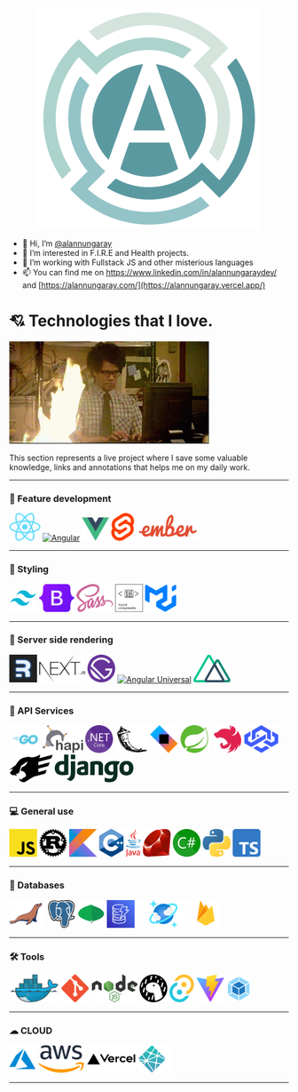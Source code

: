 <p width="100%" align="center">
<img  width="400px" alt="Alan Nungaray" src="public/assets/logo.svg">
<p/>


- 👋 Hi, I’m [@alannungaray](./me/index.md)
- 👀 I’m interested in F.I.R.E and Health projects.
- 🌱 I’m  working with Fullstack JS and other misterious languages
- 📫 You can find me on https://www.linkedin.com/in/alannungaraydev/ and [https://alannungaray.com/](https://alannungaray.vercel.app/)

<!---
alannungaray/alannungaray is a ✨ special ✨ repository because its `README.md` (this file) appears on your GitHub profile.
You can click the Preview link to take a look at your changes.
--->


# 💘 Technologies that I love. 

<img alt="I love coding" src="public/assets/flame-fire.gif">

This section represents a live project where I save some valuable knowledge, links and annotations that helps me on my daily work. 

<hr/>

### 🧠 Feature development

[<img height="50px" alt="ReactJS" src="./docs/reactjs/assets/logo.svg"/>](./docs/reactjs/index.md)
[<img height="50px" alt="Angular" src="https://raw.githubusercontent.com/angular/angular/main/aio/src/assets/images/logos/angular/angular.png"/>](docs/angular/index.md)
[<img height="42px" alt="Vue" src="./docs/vue/assets/logo.svg"/>](./docs/vue/index.md)
[<img height="50px" alt="Svelte" src="./docs/svelte/assets/logo.svg"/>](./docs/svelte/index.md)
[<img height="50px" alt="EmberJS" src="https://raw.githubusercontent.com/emberjs/website/master/source/images/brand/ember_Ember-Light.png"/>](docs/emberjs/index.md)

<hr/>

### 💅 Styling

[<img  height="50px" alt="TailWindCSS" src="./docs/tailwind/assets/logo.svg"/>](docs/tailwind/index.md)
[<img  height="50px" alt="Bootstrap" src="./docs/bootstrap/assets/logo.svg"/>](docs/bootstrap/index.md)
[<img  height="50px" alt="Sass" src="./docs/sass/assets/logo.svg"/>](docs/sass/index.md)
[<img  height="50px" alt="Styled Components" src="./docs/styled_components/assets/logo.svg"/>](docs/styled_components/index.md)
[<img  height="50px" alt="MUI" src="./docs/mui/assets/logo.svg"/>](docs/mui/index.md)

<hr/>

### 🚀 Server side rendering

[<img  height="50px" alt="Remix" src="./docs/remix/assets/logo.svg"/>](docs/remix/index.md)
[<img  height="50px" alt="Next" src="./docs/nextjs/assets/logo.svg"/>](docs/nextjs/index.md)
[<img  height="50px" alt="Gatsby" src="./docs/gatsby/assets/logo.svg"/>](docs/gatsby/index.md)
[<img  height="50px" alt="Angular Universal" src="https://raw.githubusercontent.com/angular/angular/main/aio/src/assets/images/logos/angular/angular.png"/>](docs/angular_universal/index.md)
[<img  height="50px" alt="Nuxt" src="./docs/nuxtjs/assets/logo.svg"/>](docs/nuxtjs/index.md)

<hr/>

### 💌 API Services

[<img height="50px" alt="GO" src="./docs/go/assets/logo.svg"/>](docs/go/index.md)
[<img height="50px" alt="Hapi" src="./docs/hapi/assets/logo.svg"/>](docs/hapi/index.md)
[<img height="50px" alt=".NET Core" src="./docs/netcore/assets/logo.svg"/>](docs/netcore/index.md)
[<img height="50px" alt="Flask" src="./docs/flask/assets/logo.svg"/>](docs/flask/index.md)
[<img height="50px" alt="Ktor" src="./docs/ktor/assets/logo.svg"/>](docs/ktor/index.md)
[<img height="50px" alt="Spring" src="./docs/spring/assets/logo.svg"/>](docs/spring/index.md)
[<img height="50px" alt="NestJS" src="./docs/nestjs/assets/logo.svg"/>](docs/nestjs/index.md)
[<img height="50px" alt="LOOPBACK" src="./docs/loopback/assets/logo.svg"/>](docs/loopback/index.md)
[<img height="50px" alt="Fastify" src="./docs/fastify/assets/logo.svg"/>](docs/fastify/index.md)
[<img height="50px" alt="Django" src="./docs/django/assets/logo.svg"/>](docs/django/index.md)

<hr/>

### 💻 General use

 [<img height="50px" alt="JavaScript" src="./docs/typescript/assets/logo-js.svg"/>](docs/typescript/index.md)
 [<img height="50px" alt="Rust" src="./docs/rust/assets/logo.svg"/>](docs/rust/index.md)
 [<img height="50px" alt="Kotlin" src="./docs/kotlin/assets/logo.svg"/>](docs/kotlin/index.md)
 [<img height="50px" alt="C++" src="./docs/cplusplus/assets/logo.svg"/>](docs/cplusplus/index.md)
 [<img height="50px" alt="JAVA" src="./docs/java/assets/logo.svg"/>](docs/java/index.md)
 [<img height="50px" alt="Ruby" src="./docs/ruby/assets/logo.svg"/>](docs/ruby/index.md)
 [<img height="50px" alt="C#" src="./docs/csharp/assets/logo.png"/>](docs/csharp/index.md)
 [<img height="50px" alt="Python" src="./docs/python/assets/logo.svg"/>](docs/python/index.md)
 [<img height="50px" alt="Typescript" src="./docs/typescript/assets/logo.svg"/>](docs/typescript/index.md)


<hr/>

### 📃 Databases 

 [<img  height="50px" alt="MariaDB" src="./docs/mariadb/assets/logo.svg"/>](docs/mariadb/index.md)
 [<img  height="50px" alt="PostgreSQL" src="./docs/postgresql/assets/logo.svg"/>](docs/postgresql/index.md)
 [<img  height="50px" alt="MongoDB" src="./docs/mongodb/assets/logo.svg" width="50px"/>](docs/mongodb/index.md)
 [<img  height="50px" alt="DynamoDB" src="./docs/dynamo/assets/logo.svg"/>](docs/dynamo/index.md)
 [<img  height="50px" alt="CosmosDB" src="./docs/cosmos/assets/logo.png"/>](docs/cosmos/index.md)
[<img  height="50px" alt="Firebase" src="./docs/firebase/assets/logo.svg"/>](docs/firebase/index.md)

<hr/>

### 🛠 Tools

 [<img  height="50px" alt="Docker" src="./docs/docker/assets/logo.svg"/>](docs/docker/index.md)
 [<img  height="50px" alt="Git" src="./docs/git/assets/logo.svg"/>](docs/git/index.md)
 [<img  height="50px" alt="NodeJS" src="./docs/nodejs/assets/logo.svg"/>](docs/nodejs/index.md)
 [<img  height="50px" alt="Deno" src="./docs/deno/assets/logo.svg"/>](docs/deno/index.md)
 [<img  height="50px" alt="Tauri" src="./docs/tauri/assets/logo.svg"/>](docs/tauri/index.md)
 [<img  height="50px" alt="Vite" src="./docs/vite/assets/logo.svg"/>](docs/vite/index.md)
 [<img  height="50px" alt="Webpack" src="./docs/webpack/assets/logo.svg"/>](docs/webpack/index.md)

<hr/>

### ☁ CLOUD

 [<img  height="50px" alt="Azure" src="./docs/azure/assets/logo.svg"/>](docs/azure/index.md)
 [<img  height="50px" alt="AWS" src="./docs/aws/assets/logo.svg"/>](docs/aws/index.md)
 [<img  height="50px" alt="Vercel" src="./docs/vercel/assets/logo.png"/>](docs/vercel/index.md)
 [<img  height="50px" alt="Netlify" src="./docs/netlify/assets/logo.svg"/>](docs/netlify/index.md)

<hr/>
